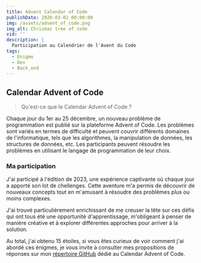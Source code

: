 ```yaml
---
title: Advent Calendar of Code
publishDate: 2020-03-02 00:00:00
img: /assets/advent_of_code.png
img_alt: Chrismas tree of code
vid: ''
description: |
  Participation au Calendrier de l'Avent du Code
tags:
  - Enigme
  - Dev
  - Back_end
---
```



## Calendar Advent of Code

> Qu'est-ce que le Calendar Advent of Code ?

 Chaque jour du 1er au 25 décembre, un nouveau problème de programmation est publié sur la plateforme Advent of Code. Les problèmes sont variés en termes de difficulté et peuvent couvrir différents domaines de l'informatique, tels que les algorithmes, la manipulation de données, les structures de données, etc. Les participants peuvent résoudre les problèmes en utilisant le langage de programmation de leur choix.

### Ma participation

J'ai participé à l'édition de 2023, une expérience captivante où chaque jour a apporté son lot de chellenges. Cette aventure m'a permis de découvrir de nouveaux concepts tout en m'amusant à résoudre des problèmes plus ou moins complexes.

J'ai trouvé particulièrement enrichissant de me creuser la tête sur ces défis qui ont tous été une opportunité d'apprentissage, m'obligeant à penser de manière créative et à explorer différentes approches pour arriver à la solution.

Au total, j'ai obtenu 15 étoiles, si vous êtes curieux de voir comment j'ai abordé ces énigmes, je vous invite à consulter mes propositions de réponses sur mon <a href="https://github.com/ManueGI/advent_calendar_2023.git">répertoire GitHub</a> dédié au Calendar Advent of Code.
